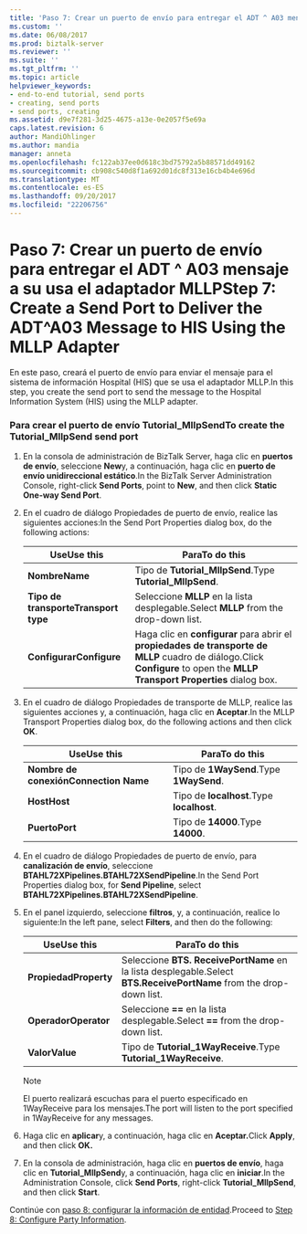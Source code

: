 ```yaml
---
title: 'Paso 7: Crear un puerto de envío para entregar el ADT ^ A03 mensaje a su usa el adaptador MLLP | Documentos de Microsoft'
ms.custom: ''
ms.date: 06/08/2017
ms.prod: biztalk-server
ms.reviewer: ''
ms.suite: ''
ms.tgt_pltfrm: ''
ms.topic: article
helpviewer_keywords:
- end-to-end tutorial, send ports
- creating, send ports
- send ports, creating
ms.assetid: d9e7f281-3d25-4675-a13e-0e2057f5e69a
caps.latest.revision: 6
author: MandiOhlinger
ms.author: mandia
manager: anneta
ms.openlocfilehash: fc122ab37ee0d618c3bd75792a5b88571dd49162
ms.sourcegitcommit: cb908c540d8f1a692d01dc8f313e16cb4b4e696d
ms.translationtype: MT
ms.contentlocale: es-ES
ms.lasthandoff: 09/20/2017
ms.locfileid: "22206756"
---
```

# <a name="step-7-create-a-send-port-to-deliver-the-adta03-message-to-his-using-the-mllp-adapter"></a><span data-ttu-id="722af-102">Paso 7: Crear un puerto de envío para entregar el ADT ^ A03 mensaje a su usa el adaptador MLLP</span><span class="sxs-lookup"><span data-stu-id="722af-102">Step 7: Create a Send Port to Deliver the ADT^A03 Message to HIS Using the MLLP Adapter</span></span>
<span data-ttu-id="722af-103">En este paso, creará el puerto de envío para enviar el mensaje para el sistema de información Hospital (HIS) que se usa el adaptador MLLP.</span><span class="sxs-lookup"><span data-stu-id="722af-103">In this step, you create the send port to send the message to the Hospital Information System (HIS) using the MLLP adapter.</span></span>  
  
### <a name="to-create-the-tutorialmllpsend-send-port"></a><span data-ttu-id="722af-104">Para crear el puerto de envío Tutorial_MllpSend</span><span class="sxs-lookup"><span data-stu-id="722af-104">To create the Tutorial_MllpSend send port</span></span>  
  
1.  <span data-ttu-id="722af-105">En la consola de administración de BizTalk Server, haga clic en **puertos de envío**, seleccione **New**y, a continuación, haga clic en **puerto de envío unidireccional estático**.</span><span class="sxs-lookup"><span data-stu-id="722af-105">In the BizTalk Server Administration Console, right-click **Send Ports**, point to **New**, and then click **Static One-way Send Port**.</span></span>  
  
2.  <span data-ttu-id="722af-106">En el cuadro de diálogo Propiedades de puerto de envío, realice las siguientes acciones:</span><span class="sxs-lookup"><span data-stu-id="722af-106">In the Send Port Properties dialog box, do the following actions:</span></span>  
  
    |<span data-ttu-id="722af-107">Use</span><span class="sxs-lookup"><span data-stu-id="722af-107">Use this</span></span>|<span data-ttu-id="722af-108">Para</span><span class="sxs-lookup"><span data-stu-id="722af-108">To do this</span></span>|  
    |--------------|----------------|  
    |<span data-ttu-id="722af-109">**Nombre**</span><span class="sxs-lookup"><span data-stu-id="722af-109">**Name**</span></span>|<span data-ttu-id="722af-110">Tipo de **Tutorial_MllpSend**.</span><span class="sxs-lookup"><span data-stu-id="722af-110">Type **Tutorial_MllpSend**.</span></span>|  
    |<span data-ttu-id="722af-111">**Tipo de transporte**</span><span class="sxs-lookup"><span data-stu-id="722af-111">**Transport type**</span></span>|<span data-ttu-id="722af-112">Seleccione **MLLP** en la lista desplegable.</span><span class="sxs-lookup"><span data-stu-id="722af-112">Select **MLLP** from the drop-down list.</span></span>|  
    |<span data-ttu-id="722af-113">**Configurar**</span><span class="sxs-lookup"><span data-stu-id="722af-113">**Configure**</span></span>|<span data-ttu-id="722af-114">Haga clic en **configurar** para abrir el **propiedades de transporte de MLLP** cuadro de diálogo.</span><span class="sxs-lookup"><span data-stu-id="722af-114">Click **Configure** to open the **MLLP Transport Properties** dialog box.</span></span>|  
  
3.  <span data-ttu-id="722af-115">En el cuadro de diálogo Propiedades de transporte de MLLP, realice las siguientes acciones y, a continuación, haga clic en **Aceptar**.</span><span class="sxs-lookup"><span data-stu-id="722af-115">In the MLLP Transport Properties dialog box, do the following actions and then click **OK**.</span></span>  
  
    |<span data-ttu-id="722af-116">Use</span><span class="sxs-lookup"><span data-stu-id="722af-116">Use this</span></span>|<span data-ttu-id="722af-117">Para</span><span class="sxs-lookup"><span data-stu-id="722af-117">To do this</span></span>|  
    |--------------|----------------|  
    |<span data-ttu-id="722af-118">**Nombre de conexión**</span><span class="sxs-lookup"><span data-stu-id="722af-118">**Connection Name**</span></span>|<span data-ttu-id="722af-119">Tipo de **1WaySend**.</span><span class="sxs-lookup"><span data-stu-id="722af-119">Type **1WaySend**.</span></span>|  
    |<span data-ttu-id="722af-120">**Host**</span><span class="sxs-lookup"><span data-stu-id="722af-120">**Host**</span></span>|<span data-ttu-id="722af-121">Tipo de **localhost**.</span><span class="sxs-lookup"><span data-stu-id="722af-121">Type **localhost**.</span></span>|  
    |<span data-ttu-id="722af-122">**Puerto**</span><span class="sxs-lookup"><span data-stu-id="722af-122">**Port**</span></span>|<span data-ttu-id="722af-123">Tipo de **14000**.</span><span class="sxs-lookup"><span data-stu-id="722af-123">Type **14000**.</span></span>|  
  
4.  <span data-ttu-id="722af-124">En el cuadro de diálogo Propiedades de puerto de envío, para **canalización de envío**, seleccione **BTAHL72XPipelines.BTAHL72XSendPipeline**.</span><span class="sxs-lookup"><span data-stu-id="722af-124">In the Send Port Properties dialog box, for **Send Pipeline**, select **BTAHL72XPipelines.BTAHL72XSendPipeline**.</span></span>  
  
5.  <span data-ttu-id="722af-125">En el panel izquierdo, seleccione **filtros**, y, a continuación, realice lo siguiente:</span><span class="sxs-lookup"><span data-stu-id="722af-125">In the left pane, select **Filters**, and then do the following:</span></span>  
  
    |<span data-ttu-id="722af-126">Use</span><span class="sxs-lookup"><span data-stu-id="722af-126">Use this</span></span>|<span data-ttu-id="722af-127">Para</span><span class="sxs-lookup"><span data-stu-id="722af-127">To do this</span></span>|  
    |--------------|----------------|  
    |<span data-ttu-id="722af-128">**Propiedad**</span><span class="sxs-lookup"><span data-stu-id="722af-128">**Property**</span></span>|<span data-ttu-id="722af-129">Seleccione **BTS. ReceivePortName** en la lista desplegable.</span><span class="sxs-lookup"><span data-stu-id="722af-129">Select **BTS.ReceivePortName** from the drop-down list.</span></span>|  
    |<span data-ttu-id="722af-130">**Operador**</span><span class="sxs-lookup"><span data-stu-id="722af-130">**Operator**</span></span>|<span data-ttu-id="722af-131">Seleccione  **==**  en la lista desplegable.</span><span class="sxs-lookup"><span data-stu-id="722af-131">Select **==** from the drop-down list.</span></span>|  
    |<span data-ttu-id="722af-132">**Valor**</span><span class="sxs-lookup"><span data-stu-id="722af-132">**Value**</span></span>|<span data-ttu-id="722af-133">Tipo de **Tutorial_1WayReceive**.</span><span class="sxs-lookup"><span data-stu-id="722af-133">Type **Tutorial_1WayReceive**.</span></span>|  
  
    > [!NOTE]
    >  <span data-ttu-id="722af-134">El puerto realizará escuchas para el puerto especificado en 1WayReceive para los mensajes.</span><span class="sxs-lookup"><span data-stu-id="722af-134">The port will listen to the port specified in 1WayReceive for any messages.</span></span>  
  
6.  <span data-ttu-id="722af-135">Haga clic en **aplicar**y, a continuación, haga clic en **Aceptar.**</span><span class="sxs-lookup"><span data-stu-id="722af-135">Click **Apply**, and then click **OK.**</span></span>  
  
7.  <span data-ttu-id="722af-136">En la consola de administración, haga clic en **puertos de envío**, haga clic en **Tutorial_MllpSend**y, a continuación, haga clic en **iniciar**.</span><span class="sxs-lookup"><span data-stu-id="722af-136">In the Administration Console, click **Send Ports**, right-click **Tutorial_MllpSend**, and then click **Start**.</span></span>  
  
 <span data-ttu-id="722af-137">Continúe con [paso 8: configurar la información de entidad](../../adapters-and-accelerators/accelerator-hl7/step-8-configure-party-information.md).</span><span class="sxs-lookup"><span data-stu-id="722af-137">Proceed to [Step 8: Configure Party Information](../../adapters-and-accelerators/accelerator-hl7/step-8-configure-party-information.md).</span></span>